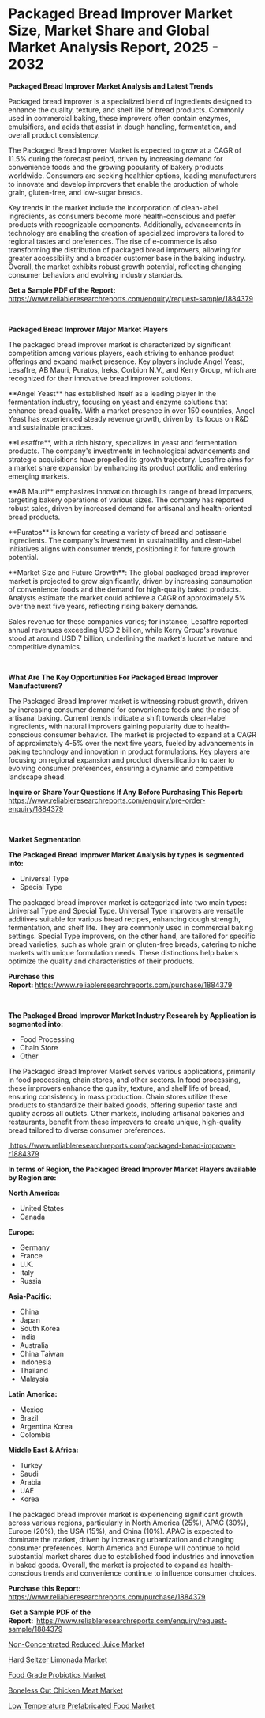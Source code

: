 <p><h1>Packaged Bread Improver Market Size, Market Share and Global Market Analysis Report, 2025 - 2032</h1></p><p><strong>Packaged Bread Improver Market Analysis and Latest Trends</strong></p>
<p><p>Packaged bread improver is a specialized blend of ingredients designed to enhance the quality, texture, and shelf life of bread products. Commonly used in commercial baking, these improvers often contain enzymes, emulsifiers, and acids that assist in dough handling, fermentation, and overall product consistency. </p><p>The Packaged Bread Improver Market is expected to grow at a CAGR of 11.5% during the forecast period, driven by increasing demand for convenience foods and the growing popularity of bakery products worldwide. Consumers are seeking healthier options, leading manufacturers to innovate and develop improvers that enable the production of whole grain, gluten-free, and low-sugar breads. </p><p>Key trends in the market include the incorporation of clean-label ingredients, as consumers become more health-conscious and prefer products with recognizable components. Additionally, advancements in technology are enabling the creation of specialized improvers tailored to regional tastes and preferences. The rise of e-commerce is also transforming the distribution of packaged bread improvers, allowing for greater accessibility and a broader customer base in the baking industry. Overall, the market exhibits robust growth potential, reflecting changing consumer behaviors and evolving industry standards.</p></p>
<p><strong>Get a Sample PDF of the Report:&nbsp;</strong> <a href="https://www.reliableresearchreports.com/enquiry/request-sample/1884379?utm_campaign=113&utm_medium=2&utm_source=Github&utm_content=ia&utm_term=15022025&utm_id=packaged-bread-improver">https://www.reliableresearchreports.com/enquiry/request-sample/1884379</a></p>
<p>&nbsp;</p>
<p><strong>Packaged Bread Improver Major Market Players</strong></p>
<p><p>The packaged bread improver market is characterized by significant competition among various players, each striving to enhance product offerings and expand market presence. Key players include Angel Yeast, Lesaffre, AB Mauri, Puratos, Ireks, Corbion N.V., and Kerry Group, which are recognized for their innovative bread improver solutions.</p><p>**Angel Yeast** has established itself as a leading player in the fermentation industry, focusing on yeast and enzyme solutions that enhance bread quality. With a market presence in over 150 countries, Angel Yeast has experienced steady revenue growth, driven by its focus on R&D and sustainable practices.</p><p>**Lesaffre**, with a rich history, specializes in yeast and fermentation products. The company's investments in technological advancements and strategic acquisitions have propelled its growth trajectory. Lesaffre aims for a market share expansion by enhancing its product portfolio and entering emerging markets.</p><p>**AB Mauri** emphasizes innovation through its range of bread improvers, targeting bakery operations of various sizes. The company has reported robust sales, driven by increased demand for artisanal and health-oriented bread products. </p><p>**Puratos** is known for creating a variety of bread and patisserie ingredients. The company's investment in sustainability and clean-label initiatives aligns with consumer trends, positioning it for future growth potential.</p><p>**Market Size and Future Growth**: The global packaged bread improver market is projected to grow significantly, driven by increasing consumption of convenience foods and the demand for high-quality baked products. Analysts estimate the market could achieve a CAGR of approximately 5% over the next five years, reflecting rising bakery demands.</p><p>Sales revenue for these companies varies; for instance, Lesaffre reported annual revenues exceeding USD 2 billion, while Kerry Group's revenue stood at around USD 7 billion, underlining the market's lucrative nature and competitive dynamics.</p></p>
<p>&nbsp;</p>
<p><strong>What Are The Key Opportunities For Packaged Bread Improver Manufacturers?</strong></p>
<p><p>The Packaged Bread Improver market is witnessing robust growth, driven by increasing consumer demand for convenience foods and the rise of artisanal baking. Current trends indicate a shift towards clean-label ingredients, with natural improvers gaining popularity due to health-conscious consumer behavior. The market is projected to expand at a CAGR of approximately 4-5% over the next five years, fueled by advancements in baking technology and innovation in product formulations. Key players are focusing on regional expansion and product diversification to cater to evolving consumer preferences, ensuring a dynamic and competitive landscape ahead.</p></p>
<p><strong>Inquire or Share Your Questions If Any Before Purchasing This Report:</strong> <a href="https://www.reliableresearchreports.com/enquiry/pre-order-enquiry/1884379?utm_campaign=113&utm_medium=2&utm_source=Github&utm_content=ia&utm_term=15022025&utm_id=packaged-bread-improver">https://www.reliableresearchreports.com/enquiry/pre-order-enquiry/1884379</a></p>
<p>&nbsp;</p>
<p><strong>Market Segmentation</strong></p>
<p><strong>The Packaged Bread Improver Market Analysis by types is segmented into:</strong></p>
<p><ul><li>Universal Type</li><li>Special Type</li></ul></p>
<p><p>The packaged bread improver market is categorized into two main types: Universal Type and Special Type. Universal Type improvers are versatile additives suitable for various bread recipes, enhancing dough strength, fermentation, and shelf life. They are commonly used in commercial baking settings. Special Type improvers, on the other hand, are tailored for specific bread varieties, such as whole grain or gluten-free breads, catering to niche markets with unique formulation needs. These distinctions help bakers optimize the quality and characteristics of their products.</p></p>
<p><strong>Purchase this Report:&nbsp;</strong><a href="https://www.reliableresearchreports.com/purchase/1884379?utm_campaign=113&utm_medium=2&utm_source=Github&utm_content=ia&utm_term=15022025&utm_id=packaged-bread-improver">https://www.reliableresearchreports.com/purchase/1884379</a></p>
<p>&nbsp;</p>
<p><strong>The Packaged Bread Improver Market Industry Research by Application is segmented into:</strong></p>
<p><ul><li>Food Processing</li><li>Chain Store</li><li>Other</li></ul></p>
<p><p>The Packaged Bread Improver Market serves various applications, primarily in food processing, chain stores, and other sectors. In food processing, these improvers enhance the quality, texture, and shelf life of bread, ensuring consistency in mass production. Chain stores utilize these products to standardize their baked goods, offering superior taste and quality across all outlets. Other markets, including artisanal bakeries and restaurants, benefit from these improvers to create unique, high-quality bread tailored to diverse consumer preferences.</p></p>
<p><a href="https://www.reliableresearchreports.com/packaged-bread-improver-r1884379?utm_campaign=113&utm_medium=2&utm_source=Github&utm_content=ia&utm_term=15022025&utm_id=packaged-bread-improver">&nbsp;https://www.reliableresearchreports.com/packaged-bread-improver-r1884379</a></p>
<p><strong>In terms of Region, the Packaged Bread Improver Market Players available by Region are:</strong></p>
<p>
    <p> <strong> North America: </strong>
        <ul>
            <li>United States</li>
            <li>Canada</li>
        </ul>
        </p> 
    <p> <strong> Europe: </strong>
        <ul>
            <li>Germany</li>
            <li>France</li>
            <li>U.K.</li>
            <li>Italy</li>
            <li>Russia</li>
        </ul>
        </p> 
    <p> <strong> Asia-Pacific: </strong>
        <ul>
            <li>China</li>
            <li>Japan</li>
            <li>South Korea</li>
            <li>India</li>
            <li>Australia</li>
            <li>China Taiwan</li>
            <li>Indonesia</li>
            <li>Thailand</li>
            <li>Malaysia</li>
        </ul>
        </p> 
    <p> <strong> Latin America: </strong>
        <ul>
            <li>Mexico</li>
            <li>Brazil</li>
            <li>Argentina Korea</li>
            <li>Colombia</li>
        </ul>
        </p> 
    <p> <strong> Middle East & Africa: </strong>
        <ul>
            <li>Turkey</li>
            <li>Saudi</li>
            <li>Arabia</li>
            <li>UAE</li>
            <li>Korea</li>
        </ul>
    </p>
    </p>
<p><p>The packaged bread improver market is experiencing significant growth across various regions, particularly in North America (25%), APAC (30%), Europe (20%), the USA (15%), and China (10%). APAC is expected to dominate the market, driven by increasing urbanization and changing consumer preferences. North America and Europe will continue to hold substantial market shares due to established food industries and innovation in baked goods. Overall, the market is projected to expand as health-conscious trends and convenience continue to influence consumer choices.</p></p>
<p><strong>Purchase this Report: </strong><a href="https://www.reliableresearchreports.com/purchase/1884379?utm_campaign=113&utm_medium=2&utm_source=Github&utm_content=ia&utm_term=15022025&utm_id=packaged-bread-improver">https://www.reliableresearchreports.com/purchase/1884379</a></p>
<p>&nbsp;<strong>Get a Sample PDF of the Report:&nbsp;&nbsp;</strong><a href="https://www.reliableresearchreports.com/enquiry/request-sample/1884379?utm_campaign=113&utm_medium=2&utm_source=Github&utm_content=ia&utm_term=15022025&utm_id=packaged-bread-improver">https://www.reliableresearchreports.com/enquiry/request-sample/1884379</a></p>
<p><strong></strong></p>
<p><p><a href="https://github.com/hunanuzmez/Market-Research-Report-List-1/blob/main/non-concentrated-reduced-juice-market.md?utm_campaign=113&utm_medium=2&utm_source=Github&utm_content=ia&utm_term=15022025&utm_id=packaged-bread-improver">Non-Concentrated Reduced Juice Market</a></p><p><a href="https://github.com/ajatawlasta/Market-Research-Report-List-1/blob/main/hard-seltzer-limonada-market.md?utm_campaign=113&utm_medium=2&utm_source=Github&utm_content=ia&utm_term=15022025&utm_id=packaged-bread-improver">Hard Seltzer Limonada Market</a></p><p><a href="https://github.com/chikenmhamdi/Market-Research-Report-List-1/blob/main/food-grade-probiotics-market.md?utm_campaign=113&utm_medium=2&utm_source=Github&utm_content=ia&utm_term=15022025&utm_id=packaged-bread-improver">Food Grade Probiotics Market</a></p><p><a href="https://github.com/benhaeneye/Market-Research-Report-List-1/blob/main/boneless-cut-chicken-meat-market.md?utm_campaign=113&utm_medium=2&utm_source=Github&utm_content=ia&utm_term=15022025&utm_id=packaged-bread-improver">Boneless Cut Chicken Meat Market</a></p><p><a href="https://github.com/mriwacraane/Market-Research-Report-List-1/blob/main/low-temperature-prefabricated-food-market.md?utm_campaign=113&utm_medium=2&utm_source=Github&utm_content=ia&utm_term=15022025&utm_id=packaged-bread-improver">Low Temperature Prefabricated Food Market</a></p></p>